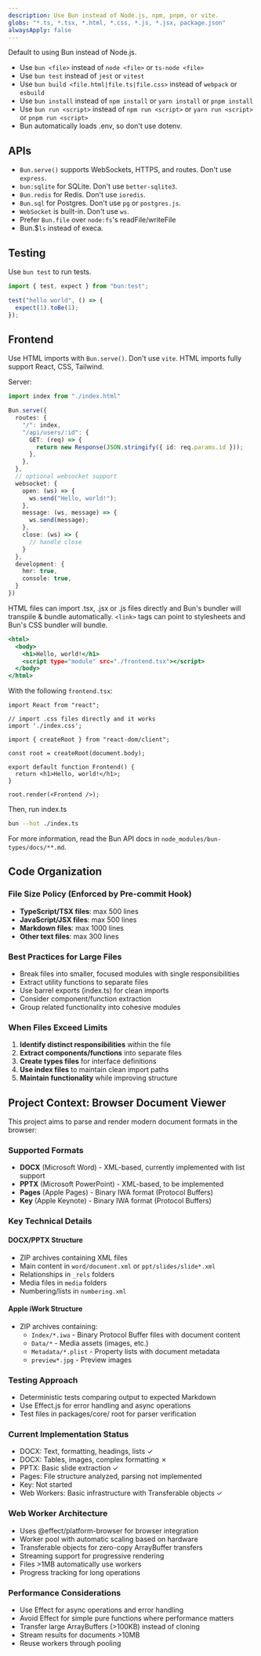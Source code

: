 ```yaml
---
description: Use Bun instead of Node.js, npm, pnpm, or vite.
globs: "*.ts, *.tsx, *.html, *.css, *.js, *.jsx, package.json"
alwaysApply: false
---
```


Default to using Bun instead of Node.js.

- Use `bun <file>` instead of `node <file>` or `ts-node <file>`
- Use `bun test` instead of `jest` or `vitest`
- Use `bun build <file.html|file.ts|file.css>` instead of `webpack` or `esbuild`
- Use `bun install` instead of `npm install` or `yarn install` or `pnpm install`
- Use `bun run <script>` instead of `npm run <script>` or `yarn run <script>` or `pnpm run <script>`
- Bun automatically loads .env, so don't use dotenv.

## APIs

- `Bun.serve()` supports WebSockets, HTTPS, and routes. Don't use `express`.
- `bun:sqlite` for SQLite. Don't use `better-sqlite3`.
- `Bun.redis` for Redis. Don't use `ioredis`.
- `Bun.sql` for Postgres. Don't use `pg` or `postgres.js`.
- `WebSocket` is built-in. Don't use `ws`.
- Prefer `Bun.file` over `node:fs`'s readFile/writeFile
- Bun.$`ls` instead of execa.

## Testing

Use `bun test` to run tests.

```ts#index.test.ts
import { test, expect } from "bun:test";

test("hello world", () => {
  expect(1).toBe(1);
});
```

## Frontend

Use HTML imports with `Bun.serve()`. Don't use `vite`. HTML imports fully support React, CSS, Tailwind.

Server:

```ts#index.ts
import index from "./index.html"

Bun.serve({
  routes: {
    "/": index,
    "/api/users/:id": {
      GET: (req) => {
        return new Response(JSON.stringify({ id: req.params.id }));
      },
    },
  },
  // optional websocket support
  websocket: {
    open: (ws) => {
      ws.send("Hello, world!");
    },
    message: (ws, message) => {
      ws.send(message);
    },
    close: (ws) => {
      // handle close
    }
  },
  development: {
    hmr: true,
    console: true,
  }
})
```

HTML files can import .tsx, .jsx or .js files directly and Bun's bundler will transpile & bundle automatically. `<link>` tags can point to stylesheets and Bun's CSS bundler will bundle.

```html#index.html
<html>
  <body>
    <h1>Hello, world!</h1>
    <script type="module" src="./frontend.tsx"></script>
  </body>
</html>
```

With the following `frontend.tsx`:

```tsx#frontend.tsx
import React from "react";

// import .css files directly and it works
import './index.css';

import { createRoot } from "react-dom/client";

const root = createRoot(document.body);

export default function Frontend() {
  return <h1>Hello, world!</h1>;
}

root.render(<Frontend />);
```

Then, run index.ts

```sh
bun --hot ./index.ts
```

For more information, read the Bun API docs in `node_modules/bun-types/docs/**.md`.

## Code Organization

### File Size Policy (Enforced by Pre-commit Hook)
- **TypeScript/TSX files**: max 500 lines
- **JavaScript/JSX files**: max 500 lines  
- **Markdown files**: max 1000 lines
- **Other text files**: max 300 lines

### Best Practices for Large Files
- Break files into smaller, focused modules with single responsibilities
- Extract utility functions to separate files
- Use barrel exports (index.ts) for clean imports
- Consider component/function extraction
- Group related functionality into cohesive modules

### When Files Exceed Limits
1. **Identify distinct responsibilities** within the file
2. **Extract components/functions** into separate files
3. **Create types files** for interface definitions
4. **Use index files** to maintain clean import paths
5. **Maintain functionality** while improving structure

## Project Context: Browser Document Viewer

This project aims to parse and render modern document formats in the browser:

### Supported Formats
- **DOCX** (Microsoft Word) - XML-based, currently implemented with list support
- **PPTX** (Microsoft PowerPoint) - XML-based, to be implemented
- **Pages** (Apple Pages) - Binary IWA format (Protocol Buffers)
- **Key** (Apple Keynote) - Binary IWA format (Protocol Buffers)

### Key Technical Details

#### DOCX/PPTX Structure
- ZIP archives containing XML files
- Main content in `word/document.xml` or `ppt/slides/slide*.xml`
- Relationships in `_rels` folders
- Media files in `media` folders
- Numbering/lists in `numbering.xml`

#### Apple iWork Structure
- ZIP archives containing:
  - `Index/*.iwa` - Binary Protocol Buffer files with document content
  - `Data/*` - Media assets (images, etc.)
  - `Metadata/*.plist` - Property lists with document metadata
  - `preview*.jpg` - Preview images

### Testing Approach
- Deterministic tests comparing output to expected Markdown
- Use Effect.js for error handling and async operations
- Test files in packages/core/ root for parser verification

### Current Implementation Status
- DOCX: Text, formatting, headings, lists ✓
- DOCX: Tables, images, complex formatting ✗
- PPTX: Basic slide extraction ✓
- Pages: File structure analyzed, parsing not implemented
- Key: Not started
- Web Workers: Basic infrastructure with Transferable objects ✓

### Web Worker Architecture
- Uses @effect/platform-browser for browser integration
- Worker pool with automatic scaling based on hardware
- Transferable objects for zero-copy ArrayBuffer transfers
- Streaming support for progressive rendering
- Files >1MB automatically use workers
- Progress tracking for long operations

### Performance Considerations
- Use Effect for async operations and error handling
- Avoid Effect for simple pure functions where performance matters
- Transfer large ArrayBuffers (>100KB) instead of cloning
- Stream results for documents >10MB
- Reuse workers through pooling
